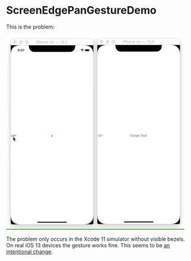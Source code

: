 # ScreenEdgePanGestureDemo

This is the problem:

![iOS 12 vs iOS 13](https://github.com/BigDada1/ScreenEdgePanGestureDemo/blob/master/ScreenRecording.gif?raw=true "iOS 12 vs iOS 13")

The problem only occurs in the Xcode 11 simulator without visible bezels. On real iOS 13 devices the gesture works fine. This seems to be [an intentional change](https://stackoverflow.com/a/58175406/12113606).
